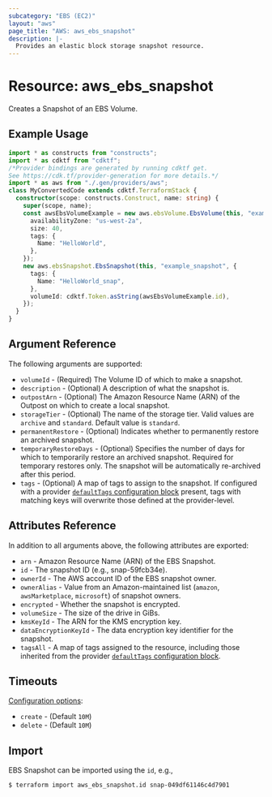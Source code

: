 ```yaml
---
subcategory: "EBS (EC2)"
layout: "aws"
page_title: "AWS: aws_ebs_snapshot"
description: |-
  Provides an elastic block storage snapshot resource.
---
```


# Resource: aws_ebs_snapshot

Creates a Snapshot of an EBS Volume.

## Example Usage

```typescript
import * as constructs from "constructs";
import * as cdktf from "cdktf";
/*Provider bindings are generated by running cdktf get.
See https://cdk.tf/provider-generation for more details.*/
import * as aws from "./.gen/providers/aws";
class MyConvertedCode extends cdktf.TerraformStack {
  constructor(scope: constructs.Construct, name: string) {
    super(scope, name);
    const awsEbsVolumeExample = new aws.ebsVolume.EbsVolume(this, "example", {
      availabilityZone: "us-west-2a",
      size: 40,
      tags: {
        Name: "HelloWorld",
      },
    });
    new aws.ebsSnapshot.EbsSnapshot(this, "example_snapshot", {
      tags: {
        Name: "HelloWorld_snap",
      },
      volumeId: cdktf.Token.asString(awsEbsVolumeExample.id),
    });
  }
}

```

## Argument Reference

The following arguments are supported:

* `volumeId` - (Required) The Volume ID of which to make a snapshot.
* `description` - (Optional) A description of what the snapshot is.
* `outpostArn` - (Optional) The Amazon Resource Name (ARN) of the Outpost on which to create a local snapshot.
* `storageTier` - (Optional) The name of the storage tier. Valid values are `archive` and `standard`. Default value is `standard`.
* `permanentRestore` - (Optional) Indicates whether to permanently restore an archived snapshot.
* `temporaryRestoreDays` - (Optional) Specifies the number of days for which to temporarily restore an archived snapshot. Required for temporary restores only. The snapshot will be automatically re-archived after this period.
* `tags` - (Optional) A map of tags to assign to the snapshot. If configured with a provider [`defaultTags` configuration block](https://registry.terraform.io/providers/hashicorp/aws/latest/docs#default_tags-configuration-block) present, tags with matching keys will overwrite those defined at the provider-level.

## Attributes Reference

In addition to all arguments above, the following attributes are exported:

* `arn` - Amazon Resource Name (ARN) of the EBS Snapshot.
* `id` - The snapshot ID (e.g., snap-59fcb34e).
* `ownerId` - The AWS account ID of the EBS snapshot owner.
* `ownerAlias` - Value from an Amazon-maintained list (`amazon`, `awsMarketplace`, `microsoft`) of snapshot owners.
* `encrypted` - Whether the snapshot is encrypted.
* `volumeSize` - The size of the drive in GiBs.
* `kmsKeyId` - The ARN for the KMS encryption key.
* `dataEncryptionKeyId` - The data encryption key identifier for the snapshot.
* `tagsAll` - A map of tags assigned to the resource, including those inherited from the provider [`defaultTags` configuration block](https://registry.terraform.io/providers/hashicorp/aws/latest/docs#default_tags-configuration-block).

## Timeouts

[Configuration options](https://developer.hashicorp.com/terraform/language/resources/syntax#operation-timeouts):

- `create` - (Default `10M`)
- `delete` - (Default `10M`)

## Import

EBS Snapshot can be imported using the `id`, e.g.,

```
$ terraform import aws_ebs_snapshot.id snap-049df61146c4d7901
```

<!-- cache-key: cdktf-0.17.0-pre.15 input-38b787e4f7ce098e895593d90add9a37e8a000a28006e54b9b4fe6076701d1ae -->